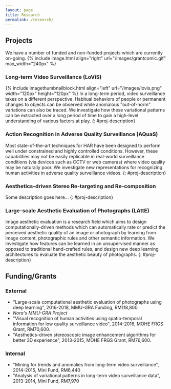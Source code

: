 ```yaml
---
layout: page
title: Research
permalink: /research/
---
```


## Projects

We have a number of funded and non-funded projects which are currently on-going.
{% include image.html align="right" url="/images/grantcomic.gif" max_width="240px" %}

### Long-term Video Surveillance (LoViS)

{% include imagethumbnailblock.html align="left" url="/images/lovis.png" width="120px" height="120px"  %}
In a long-term period, video surveillance takes on a different perspective. Habitual behaviors of people or permanent changes to objects can be observed while anomalous "out-of-norm" variations can also be traced. We investigate how these variational patterns can be extracted over a long period of time to gain a high-level understanding of various factors at play.
{: #proj-description}

### Action Recognition in Adverse Quality Surveillance (AQuaS)

Most state-of-the-art techniques for HAR have been designed to perform well under constrained and highly controlled conditions. However, these capabilities may not be easily replicable in real-world surveillance conditions (via devices such as CCTV or web cameras) where video quality may be naturally poor. We investigate new representations for recognizing human activities in adverse quality surveillance videos.
{: #proj-description}

### Aesthetics-driven Stereo Re-targeting and Re-composition

Some description goes here...
{: #proj-description}

### Large-scale Aesthetic Evaluation of Photographs (LAttE)

Image aesthetic evaluation is a research field which aims to design computationally-driven methods which can automatically rate or predict the perceived aesthetic quality of an image or photograph by learning from image content, photographic rules and other semantic information. We investigate how features can be learned in an unsupervised manner as opposed to traditional hand-crafted rules, and design new deep learning architectures to evaluate the aesthetic beauty of photographs.
{: #proj-description}

## Funding/Grants

### External

- "Large-scale computational aesthetic evaluation of photographs using deep learning", 2016-2018, MMU-GRA Funding, RM118,800.
- *Nora's MMU-GRA Project*
- "Visual recognition of human activities using spatio-temporal information for low quality surveillance video", 2014-2016, MOHE FRGS Grant, RM70,600.
- "Aesthetics-driven stereoscopic image enhancement algorithms for better 3D experience", 2013-2015, MOHE FRGS Grant, RM76,600.

### Internal
- "Mining for trends and anomalies from long-term video surveillance", 2014-2015, Mini Fund, RM6,440
- "Analysis of variational patterns in long-term video surveillance data", 2013-2014, Mini Fund, RM7,970
